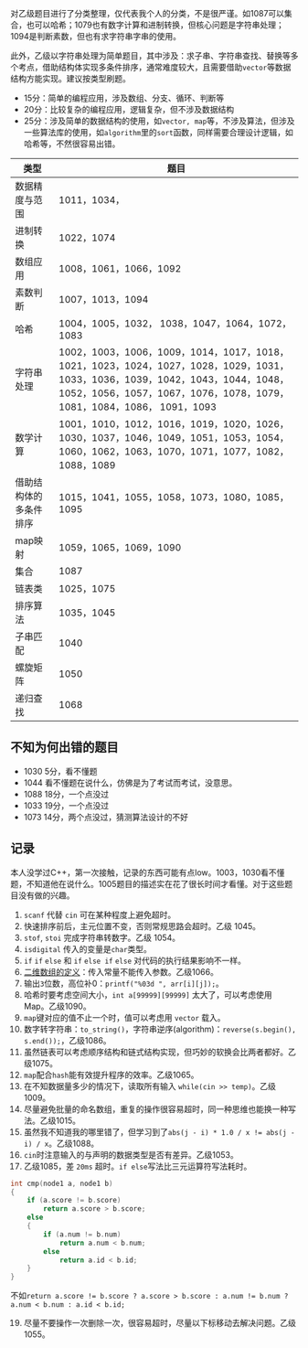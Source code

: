 对乙级题目进行了分类整理，仅代表我个人的分类，不是很严谨。如1087可以集合，也可以哈希；1079也有数字计算和进制转换，但核心问题是字符串处理；1094是判断素数，但也有求字符串字串的使用。

此外，乙级以字符串处理为简单题目，其中涉及：求子串、字符串查找、替换等多个考点，借助结构体实现多条件排序，通常难度较大，且需要借助`vector`等数据结构方能实现。建议按类型刷题。

- 15分：简单的编程应用，涉及数组、分支、循环、判断等
- 20分：比较复杂的编程应用，逻辑复杂，但不涉及数据结构
- 25分：涉及简单的数据结构的使用，如`vector, map`等，不涉及算法，但涉及一些算法库的使用，如`algorithm`里的`sort`函数，同样需要合理设计逻辑，如哈希等，不然很容易出错。

|类型|题目|
|----|-----|
|数据精度与范围|1011，1034，|
|进制转换|1022，1074|
|数组应用|1008，1061，1066，1092|
|素数判断|1007，1013，1094|
|哈希|1004，1005，1032， 1038，1047，1064，1072，1083|
|字符串处理|1002，1003，1006，1009，1014，1017，1018，1021，1023，1024，1027，1028，1029，1031，1033，1036，1039，1042，1043，1044，1048，1052，1056，1057，1067，1076，1078，1079，1081，1084，1086， 1091，1093|
|数学计算|1001，1010，1012，1016，1019，1020，1026，1030，1037，1046，1049，1051，1053，1054，1060，1062，1063，1070，1071，1077，1082，1088，1089|
|借助结构体的多条件排序|1015，1041，1055，1058，1073，1080，1085，1095|
|map映射|1059，1065，1069，1090|
|集合|1087|
|链表类|1025，1075|
|排序算法|1035，1045|
|子串匹配|1040|
|螺旋矩阵|1050|
|递归查找|1068|

## 不知为何出错的题目

- 1030 5分，看不懂题
- 1044 看不懂题在说什么，仿佛是为了考试而考试，没意思。
- 1088 18分，一个点没过
- 1033 19分，一个点没过
- 1073 14分，两个点没过，猜测算法设计的不好

## 记录

本人没学过C++，第一次接触，记录的东西可能有点low。1003，1030看不懂题，不知道他在说什么。1005题目的描述实在花了很长时间才看懂。对于这些题目没有做的兴趣。

1. `scanf` 代替 `cin` 可在某种程度上避免超时。
2. 快速排序前后，主元位置不变，否则常规思路会超时。乙级 1045。
3. `stof`, `stoi` 完成字符串转数字。乙级 1054。
4. `isdigital` 传入的变量是`char`类型。
5. `if` `if` `else` 和 `if` `else if` `else` 对代码的执行结果影响不一样。
6. [二维数组的定义](https://blog.csdn.net/FX677588/article/details/52708813)：传入常量不能传入参数。乙级1066。
7. 输出`3`位数，高位补0：`printf("%03d ", arr[i][j]);`。
8. 哈希时要考虑空间大小，`int a[99999][99999]` 太大了，可以考虑使用 Map。乙级1090。
9. `map`键对应的值不止一个时，值可以考虑用 `vector` 载入。
10. 数字转字符串：`to_string()`，字符串逆序(algorithm)：`reverse(s.begin(), s.end());`，乙级1086。
11. 虽然链表可以考虑顺序结构和链式结构实现，但巧妙的软换会比两者都好。乙级1075。
12. `map`配合`hash`能有效提升程序的效率。乙级1065。
13. 在不知数据量多少的情况下，读取所有输入 `while(cin >> temp)`。乙级1009。
14. 尽量避免批量的命名数组，重复的操作很容易超时，同一种思维也能换一种写法。乙级1015。
15. 虽然我不知道我的哪里错了，但学习到了`abs(j - i) * 1.0 / x != abs(j - i) / x`。乙级1088。
16. `cin`时注意输入的与声明的数据类型是否有差异。乙级1053。
17. 乙级1085，差 `20ms` 超时。`if else`写法比三元运算符写法耗时。

```cpp
int cmp(node1 a, node1 b)
{
    if (a.score != b.score)
        return a.score > b.score;
    else
    {
        if (a.num != b.num)
            return a.num < b.num;
        else
            return a.id < b.id;
    }
}
```

不如`return a.score != b.score ? a.score > b.score : a.num != b.num ? a.num < b.num : a.id < b.id;`

19. 尽量不要操作一次删除一次，很容易超时，尽量以下标移动去解决问题。乙级1055。